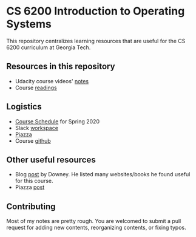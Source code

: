 # CS 6200 Introduction to Operating Systems

This repository centralizes learning resources that are useful for the CS 6200 curriculum at Georgia Tech.

## Resources in this repository

- Udacity course videos' [notes](/notes/README.md)
- Course [readings](/papers)

## Logistics

- [Course Schedule](https://docs.google.com/spreadsheets/d/1W7eVQrNGW0EHFIZ6ZiOP1yzI80bT5eWyIRZK4OOyp5E/edit#gid=1868198252) for Spring 2020
- Slack [workspace](omscs6200.slack.com)
- [Piazza](https://piazza.com/class/k51tqk6j5hf59j)
- Course [github](https://github.gatech.edu/gios-spr-20/environment)

## Other useful resources

- Blog [post](https://downey.io/blog/learning-operating-systems-and-c-programming) by Downey. He listed many websites/books he found useful for this course.
- Piazza [post](https://piazza.com/class/k51tqk6j5hf59j?cid=25)

## Contributing

Most of my notes are pretty rough. You are welcomed to submit a pull request for adding new contents, reorganizing contents, or fixing typos.
